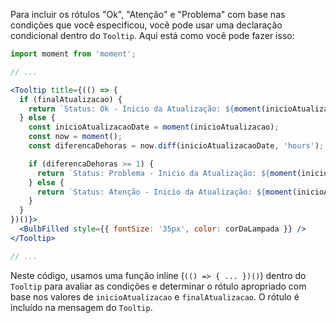 Para incluir os rótulos "Ok", "Atenção" e "Problema" com base nas condições que você especificou, você pode usar uma declaração condicional dentro do `Tooltip`. Aqui está como você pode fazer isso:

```jsx
import moment from 'moment';

// ...

<Tooltip title={(() => {
  if (finalAtualizacao) {
    return `Status: Ok - Inicio da Atualização: ${moment(inicioAtualizacao).format('DD/MM/YYYY - HH:mm:ss')} - Final da Atualização: ${moment(finalAtualizacao).format('DD/MM/YYYY - HH:mm:ss')}`;
  } else {
    const inicioAtualizacaoDate = moment(inicioAtualizacao);
    const now = moment();
    const diferencaDehoras = now.diff(inicioAtualizacaoDate, 'hours');

    if (diferencaDehoras >= 1) {
      return `Status: Problema - Inicio da Atualização: ${moment(inicioAtualizacao).format('DD/MM/YYYY - HH:mm:ss')}`;
    } else {
      return `Status: Atenção - Inicio da Atualização: ${moment(inicioAtualizacao).format('DD/MM/YYYY - HH:mm:ss')}`;
    }
  }
})()}>
  <BulbFilled style={{ fontSize: '35px', color: corDaLampada }} />
</Tooltip>

// ...
```

Neste código, usamos uma função inline (`(() => { ... })()`) dentro do `Tooltip` para avaliar as condições e determinar o rótulo apropriado com base nos valores de `inicioAtualizacao` e `finalAtualizacao`. O rótulo é incluído na mensagem do `Tooltip`.